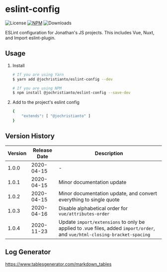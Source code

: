 # eslint-config
![License](https://img.shields.io/npm/l/@jochristianto/eslint-config?color=blue&label=License)
[![NPM](https://img.shields.io/npm/v/@jochristianto/eslint-config?color=blue&label=NPM%20Package)](https://www.npmjs.com/package/@jochristianto/eslint-config)
![Downloads](https://img.shields.io/npm/dw/@jochristianto/eslint-config?color=blue&label=Downloads)


ESLint configuration for Jonathan's JS projects. This includes Vue, Nuxt, and Import eslint-plugin.
## Usage

1. Install

   ```sh
   # If you are using Yarn
   $ yarn add @jochristianto/eslint-config --dev

   # If you are using NPM
   $ npm install @jochristianto/eslint-config --save-dev
   ```

2. Add to the project's eslint config
   ```sh
   {
       "extends": [ "@jochristianto" ]
   }
   ```

## Version History
| Version | Release Date | Description |
|---------|--------------|--------------------------------------------------------------------|
| 1.0.0 | 2020-04-15 | - |
| 1.0.1 | 2020-04-15 | Minor documentation update |
| 1.0.2 | 2020-04-15 | Minor documentation update, and convert everything to single quote |
| 1.0.3 | 2020-04-16 | Disable alphabetical order for `vue/attributes-order` |
| 1.0.4 | 2020-11-23 | Update `import/extensions` to only be applied to .vue files, added `import/order`, and `vue/html-closing-bracket-spacing` |

## Log Generator
https://www.tablesgenerator.com/markdown_tables